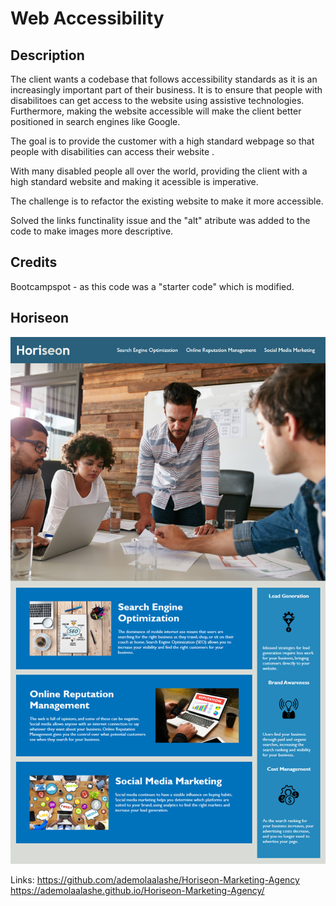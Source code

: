 # Web Accessibility

## Description

The client wants a codebase that follows accessibility standards as it is an increasingly important part of their business. It is to ensure that people with disabilitoes can get access to the website using assistive technologies. Furthermore, making the website accessible will make the client better positioned in search engines like Google.


The goal is to provide the customer with a high standard webpage so that people with disabilities can access their website . 


With many disabled people all over the world, providing the client with a high standard website and making it acessible is imperative.

The challenge is to refactor the existing website to make it more accessible.

Solved the links functinality issue and the "alt" atribute was added to the code to make images more descriptive.




## Credits

Bootcampspot - as this code was a "starter code" which is modified. 


## Horiseon

![App Screenshot](https://github.com/ademolaalashe/Horiseon-Marketing-Agency/blob/main/Assets/01-html-css-git-challenge-demo.png?raw=true)




Links:
https://github.com/ademolaalashe/Horiseon-Marketing-Agency
https://ademolaalashe.github.io/Horiseon-Marketing-Agency/
